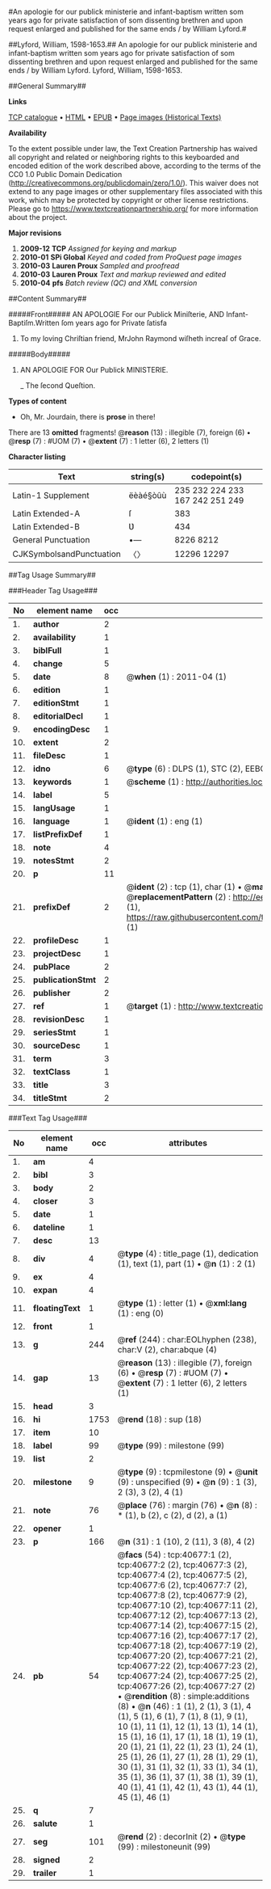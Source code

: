 #An apologie for our publick ministerie and infant-baptism written som years ago for private satisfaction of som dissenting brethren and upon request enlarged and published for the same ends / by William Lyford.#

##Lyford, William, 1598-1653.##
An apologie for our publick ministerie and infant-baptism written som years ago for private satisfaction of som dissenting brethren and upon request enlarged and published for the same ends / by William Lyford.
Lyford, William, 1598-1653.

##General Summary##

**Links**

[TCP catalogue](http://www.ota.ox.ac.uk/tcp/)  • 
[HTML](http://tei.it.ox.ac.uk/tcp/Texts-HTML/free/A49/A49508.html)  • 
[EPUB](http://tei.it.ox.ac.uk/tcp/Texts-EPUB/free/A49/A49508.epub) • 
[Page images (Historical Texts)](https://historicaltexts.jisc.ac.uk/eebo-07951777e)

**Availability**

To the extent possible under law, the Text Creation Partnership has waived all copyright and related or neighboring rights to this keyboarded and encoded edition of the work described above, according to the terms of the CC0 1.0 Public Domain Dedication (http://creativecommons.org/publicdomain/zero/1.0/). This waiver does not extend to any page images or other supplementary files associated with this work, which may be protected by copyright or other license restrictions. Please go to https://www.textcreationpartnership.org/ for more information about the project.

**Major revisions**

1. __2009-12__ __TCP__ *Assigned for keying and markup*
1. __2010-01__ __SPi Global__ *Keyed and coded from ProQuest page images*
1. __2010-03__ __Lauren Proux__ *Sampled and proofread*
1. __2010-03__ __Lauren Proux__ *Text and markup reviewed and edited*
1. __2010-04__ __pfs__ *Batch review (QC) and XML conversion*

##Content Summary##

#####Front#####
AN APOLOGIE For our Publick Miniſterie, AND Infant-Baptiſm.Written ſom years ago for Private ſatisfa
1. To my loving Chriſtian friend, MrJohn Raymond wiſheth increaſ of Grace.

#####Body#####

1. AN APOLOGIE FOR Our Publick MINISTERIE.

    _ The ſecond Queſtion.

**Types of content**

  * Oh, Mr. Jourdain, there is **prose** in there!

There are 13 **omitted** fragments! 
 @__reason__ (13) : illegible (7), foreign (6)  •  @__resp__ (7) : #UOM (7)  •  @__extent__ (7) : 1 letter (6), 2 letters (1)

**Character listing**


|Text|string(s)|codepoint(s)|
|---|---|---|
|Latin-1 Supplement|ëèàé§òûù|235 232 224 233 167 242 251 249|
|Latin Extended-A|ſ|383|
|Latin Extended-B|Ʋ|434|
|General Punctuation|•—|8226 8212|
|CJKSymbolsandPunctuation|〈〉|12296 12297|

##Tag Usage Summary##

###Header Tag Usage###

|No|element name|occ|attributes|
|---|---|---|---|
|1.|__author__|2||
|2.|__availability__|1||
|3.|__biblFull__|1||
|4.|__change__|5||
|5.|__date__|8| @__when__ (1) : 2011-04 (1)|
|6.|__edition__|1||
|7.|__editionStmt__|1||
|8.|__editorialDecl__|1||
|9.|__encodingDesc__|1||
|10.|__extent__|2||
|11.|__fileDesc__|1||
|12.|__idno__|6| @__type__ (6) : DLPS (1), STC (2), EEBO-CITATION (1), OCLC (1), VID (1)|
|13.|__keywords__|1| @__scheme__ (1) : http://authorities.loc.gov/ (1)|
|14.|__label__|5||
|15.|__langUsage__|1||
|16.|__language__|1| @__ident__ (1) : eng (1)|
|17.|__listPrefixDef__|1||
|18.|__note__|4||
|19.|__notesStmt__|2||
|20.|__p__|11||
|21.|__prefixDef__|2| @__ident__ (2) : tcp (1), char (1)  •  @__matchPattern__ (2) : ([0-9\-]+):([0-9IVX]+) (1), (.+) (1)  •  @__replacementPattern__ (2) : http://eebo.chadwyck.com/downloadtiff?vid=$1&page=$2 (1), https://raw.githubusercontent.com/textcreationpartnership/Texts/master/tcpchars.xml#$1 (1)|
|22.|__profileDesc__|1||
|23.|__projectDesc__|1||
|24.|__pubPlace__|2||
|25.|__publicationStmt__|2||
|26.|__publisher__|2||
|27.|__ref__|1| @__target__ (1) : http://www.textcreationpartnership.org/docs/. (1)|
|28.|__revisionDesc__|1||
|29.|__seriesStmt__|1||
|30.|__sourceDesc__|1||
|31.|__term__|3||
|32.|__textClass__|1||
|33.|__title__|3||
|34.|__titleStmt__|2||


###Text Tag Usage###

|No|element name|occ|attributes|
|---|---|---|---|
|1.|__am__|4||
|2.|__bibl__|3||
|3.|__body__|2||
|4.|__closer__|3||
|5.|__date__|1||
|6.|__dateline__|1||
|7.|__desc__|13||
|8.|__div__|4| @__type__ (4) : title_page (1), dedication (1), text (1), part (1)  •  @__n__ (1) : 2 (1)|
|9.|__ex__|4||
|10.|__expan__|4||
|11.|__floatingText__|1| @__type__ (1) : letter (1)  •  @__xml:lang__ (1) : eng (0)|
|12.|__front__|1||
|13.|__g__|244| @__ref__ (244) : char:EOLhyphen (238), char:V (2), char:abque (4)|
|14.|__gap__|13| @__reason__ (13) : illegible (7), foreign (6)  •  @__resp__ (7) : #UOM (7)  •  @__extent__ (7) : 1 letter (6), 2 letters (1)|
|15.|__head__|3||
|16.|__hi__|1753| @__rend__ (18) : sup (18)|
|17.|__item__|10||
|18.|__label__|99| @__type__ (99) : milestone (99)|
|19.|__list__|2||
|20.|__milestone__|9| @__type__ (9) : tcpmilestone (9)  •  @__unit__ (9) : unspecified (9)  •  @__n__ (9) : 1 (3), 2 (3), 3 (2), 4 (1)|
|21.|__note__|76| @__place__ (76) : margin (76)  •  @__n__ (8) : * (1), b (2), c (2), d (2), a (1)|
|22.|__opener__|1||
|23.|__p__|166| @__n__ (31) : 1 (10), 2 (11), 3 (8), 4 (2)|
|24.|__pb__|54| @__facs__ (54) : tcp:40677:1 (2), tcp:40677:2 (2), tcp:40677:3 (2), tcp:40677:4 (2), tcp:40677:5 (2), tcp:40677:6 (2), tcp:40677:7 (2), tcp:40677:8 (2), tcp:40677:9 (2), tcp:40677:10 (2), tcp:40677:11 (2), tcp:40677:12 (2), tcp:40677:13 (2), tcp:40677:14 (2), tcp:40677:15 (2), tcp:40677:16 (2), tcp:40677:17 (2), tcp:40677:18 (2), tcp:40677:19 (2), tcp:40677:20 (2), tcp:40677:21 (2), tcp:40677:22 (2), tcp:40677:23 (2), tcp:40677:24 (2), tcp:40677:25 (2), tcp:40677:26 (2), tcp:40677:27 (2)  •  @__rendition__ (8) : simple:additions (8)  •  @__n__ (46) : 1 (1), 2 (1), 3 (1), 4 (1), 5 (1), 6 (1), 7 (1), 8 (1), 9 (1), 10 (1), 11 (1), 12 (1), 13 (1), 14 (1), 15 (1), 16 (1), 17 (1), 18 (1), 19 (1), 20 (1), 21 (1), 22 (1), 23 (1), 24 (1), 25 (1), 26 (1), 27 (1), 28 (1), 29 (1), 30 (1), 31 (1), 32 (1), 33 (1), 34 (1), 35 (1), 36 (1), 37 (1), 38 (1), 39 (1), 40 (1), 41 (1), 42 (1), 43 (1), 44 (1), 45 (1), 46 (1)|
|25.|__q__|7||
|26.|__salute__|1||
|27.|__seg__|101| @__rend__ (2) : decorInit (2)  •  @__type__ (99) : milestoneunit (99)|
|28.|__signed__|2||
|29.|__trailer__|1||
